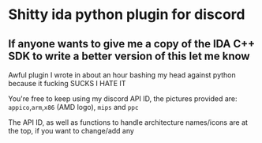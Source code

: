 # Shitty ida python plugin for discord

## If anyone wants to give me a copy of the IDA C++ SDK to write a better version of this let me know

Awful plugin I wrote in about an hour bashing my head against python because it fucking SUCKS I HATE IT

You're free to keep using my discord API ID, the pictures provided are: `appico`,`arm`,`x86` (AMD logo), `mips` and `ppc`

The API ID, as well as functions to handle architecture names/icons are at the top, if you want to change/add any
